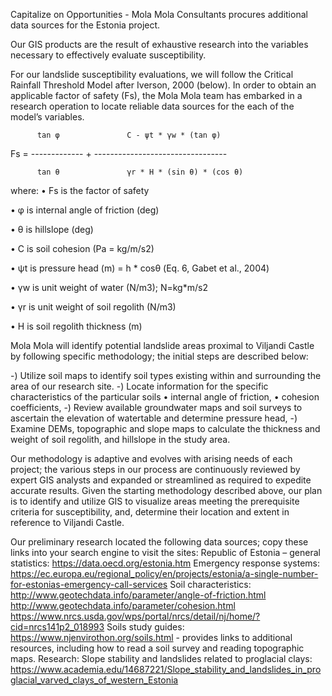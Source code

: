 Capitalize on Opportunities - Mola Mola Consultants procures additional data sources for the Estonia project. 

Our GIS products are the result of exhaustive research into the variables necessary to effectively evaluate susceptibility.  

For our landslide susceptibility evaluations, we will follow the Critical Rainfall Threshold Model after Iverson, 2000 (below).
In order to obtain an applicable factor of safety (Fs), the Mola Mola team has embarked in a research operation to locate reliable data sources for the each of the model’s variables.


          tan φ               C - ψt * γw * (tan φ)
          
Fs =  -------------  +   ---------------------------------
          
          tan θ               γr * H * (sin θ) * (cos θ)

where:
•	Fs is the factor of safety

•	φ is internal angle of friction (deg)

•	θ is hillslope (deg)

•	C is soil cohesion (Pa = kg/m/s2)

•	ψt is pressure head (m) = h * cosθ (Eq. 6, Gabet et al., 2004)

•	γw is unit weight of water (N/m3); N=kg*m/s2

•	γr is unit weight of soil regolith (N/m3)

•	H is soil regolith thickness (m)


Mola Mola will identify potential landslide areas proximal to Viljandi Castle by following specific methodology; the initial steps are described below:

-)	Utilize soil maps to identify soil types existing within and surrounding the area of our research site.
-)	Locate information for the specific characteristics of the particular soils 
        •	internal angle of friction, 
        •	cohesion coefficients, 
-)	Review available groundwater maps and soil surveys to ascertain the elevation of watertable and determine pressure head, 
-)	Examine DEMs, topographic and slope maps to calculate the thickness and weight of soil regolith, and hillslope in the study area. 

Our methodology is adaptive and evolves with arising needs of each project; the various steps in our process are continuously reviewed by expert GIS analysts and expanded or streamlined as required to expedite accurate results.  Given the starting methodology described above, our plan is to identify and utilize GIS to visualize areas meeting the prerequisite criteria for susceptibility, and, determine their location and extent in reference to Viljandi Castle. 

Our preliminary research located the following data sources; copy these links into your search engine to visit the sites:
Republic of Estonia – general statistics: https://data.oecd.org/estonia.htm
Emergency response systems: https://ec.europa.eu/regional_policy/en/projects/estonia/a-single-number-for-estonias-emergency-call-services
Soil characteristics:
  http://www.geotechdata.info/parameter/angle-of-friction.html
  http://www.geotechdata.info/parameter/cohesion.html
  https://www.nrcs.usda.gov/wps/portal/nrcs/detail/nj/home/?cid=nrcs141p2_018993
Soils study guides:
  https://www.njenvirothon.org/soils.html - provides links to additional resources, including how to read a soil survey and     reading topographic maps.
Research:
  Slope stability and landslides related to proglacial clays: https://www.academia.edu/14687221/Slope_stability_and_landslides_in_proglacial_varved_clays_of_western_Estonia
